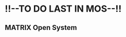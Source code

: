 # !!--TO DO LAST IN MOS--!!
## MATRIX Open System

<!-- MATRIX Open System (MOS) manages Javascript-based applications on MATRIX devices. 

Read more about [MATRIX Applications](overview/applications.md)

### Using MATRIX Open System

> MATRIX devices must be linked with your account to use MOS. If your MATRIX device starts with a pulsing blue light, MOS is installed and ready for [Bluetooth Pairing](getting-started/pairing). Otherwise, you can start from scratch with [Manual Installation & Registration](getting-started/installation/). -->

<!-- MOS devices and applications can be managed and observed via the [MATRIX Dashboard](http://dash.matrix.one), or via mobile apps on Android and iOS. 

To learn more about applications, tooling and the dashboard, start at [Overview](overview/index.md)

### Developing MATRIX Applications -->

<!-- > To develop on MOS, you should have some familiarity with JavaScript and how to do command line operations. See [Prerequisites](getting-started/prerequisites.md) for more details. 

First, install the [Command Line Tool](overview/cli.md) and register your device, either via CLI or mobile app. After your device is registered, the best place to start with developing MOS applications is [Hello World](getting-started/hello-world.md). This will get you familiar with the MOS application-device workflow.  -->

<!-- ### Continue
After the CLI is installed, visit [Next Steps](getting-started/next-steps.md) to get started with [examples](examples/index.md), or dive into the [reference](reference/index.md).

When you're done, you can [publish](overview/publishing.md) -->

